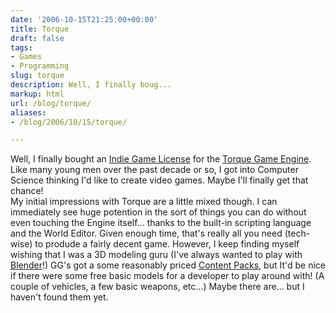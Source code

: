 ```yaml
---
date: '2006-10-15T21:25:00+00:00'
title: Torque
draft: false
tags:
- Games
- Programming
slug: torque
description: Well, I finally boug...
markup: html
url: /blog/torque/
aliases:
- /blog/2006/10/15/torque/

---
```


Well, I finally bought an <a href="http://www.garagegames.com/products/1">Indie Game License</a>  for the  <a href="http://www.garagegames.com/products/1"> Torque Game Engine</a>.  Like many young men over the past decade or so, I got into Computer Science thinking I'd like to create video games.   Maybe I'll finally get that chance!<br />My initial impressions with Torque are a little mixed though.  I can immediately see huge potention in the sort of things you can do without even touching the Engine itself... thanks to the built-in scripting language and the World Editor.  Given enough time, that's really all you need (tech-wise) to produde a fairly decent game.  However, I keep finding myself wishing that I was a 3D modeling guru (I've always wanted to play with <a href="http://blender.org/">Blender</a>!)  GG's got a some reasonably priced <a href="http://www.garagegames.com/developer/torque/contentpacks/">Content Packs</a>, but It'd be nice if there were some free basic models for a developer to play around with!  (A couple of vehicles, a few basic weapons, etc...) Maybe there are... but I haven't found them yet.<div class="blogger-post-footer"><img width='1' height='1' src='https://blogger.googleusercontent.com/tracker/4123748873183487963-2019820102011954536?l=bradmontgomery.blogspot.com' alt='' /></div>